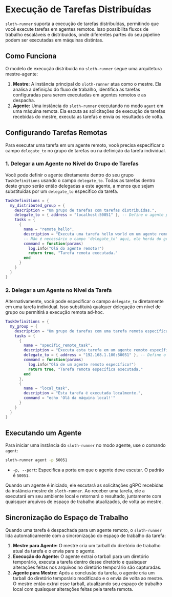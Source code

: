 # Execução de Tarefas Distribuídas

`sloth-runner` suporta a execução de tarefas distribuídas, permitindo que você execute tarefas em agentes remotos. Isso possibilita fluxos de trabalho escaláveis e distribuídos, onde diferentes partes do seu pipeline podem ser executadas em máquinas distintas.

## Como Funciona

O modelo de execução distribuída no `sloth-runner` segue uma arquitetura mestre-agente:

1.  **Mestre:** A instância principal do `sloth-runner` atua como o mestre. Ela analisa a definição do fluxo de trabalho, identifica as tarefas configuradas para serem executadas em agentes remotos e as despacha.
2.  **Agente:** Uma instância do `sloth-runner` executando no modo `agent` em uma máquina remota. Ela escuta as solicitações de execução de tarefas recebidas do mestre, executa as tarefas e envia os resultados de volta.

## Configurando Tarefas Remotas

Para executar uma tarefa em um agente remoto, você precisa especificar o campo `delegate_to` no grupo de tarefas ou na definição da tarefa individual.

### 1. Delegar a um Agente no Nível do Grupo de Tarefas

Você pode definir o agente diretamente dentro do seu grupo `TaskDefinitions` usando o campo `delegate_to`. Todas as tarefas dentro deste grupo serão então delegadas a este agente, a menos que sejam substituídas por um `delegate_to` específico da tarefa.

```lua
TaskDefinitions = {
  my_distributed_group = {
    description = "Um grupo de tarefas com tarefas distribuídas.",
    delegate_to = { address = "localhost:50051" }, -- Define o agente para todo o grupo
    tasks = {
      {
        name = "remote_hello",
        description = "Executa uma tarefa hello world em um agente remoto.",
        -- Não é necessário o campo 'delegate_to' aqui, ele herda do grupo
        command = function(params)
          log.info("Olá do agente remoto!")
          return true, "Tarefa remota executada."
        end
      }
    }
  }
}
```

### 2. Delegar a um Agente no Nível da Tarefa

Alternativamente, você pode especificar o campo `delegate_to` diretamente em uma tarefa individual. Isso substituirá qualquer delegação em nível de grupo ou permitirá a execução remota ad-hoc.

```lua
TaskDefinitions = {
  my_group = {
    description = "Um grupo de tarefas com uma tarefa remota específica.",
    tasks = {
      {
        name = "specific_remote_task",
        description = "Executa esta tarefa em um agente remoto específico.",
        delegate_to = { address = "192.168.1.100:50051" }, -- Define o agente apenas para esta tarefa
        command = function(params)
          log.info("Olá de um agente remoto específico!")
          return true, "Tarefa remota específica executada."
        end
      },
      {
        name = "local_task",
        description = "Esta tarefa é executada localmente.",
        command = "echo 'Olá da máquina local!'"
      }
    }
  }
}
```

## Executando um Agente

Para iniciar uma instância do `sloth-runner` no modo agente, use o comando `agent`:

```bash
sloth-runner agent -p 50051
```

*   `-p, --port`: Especifica a porta em que o agente deve escutar. O padrão é `50051`.

Quando um agente é iniciado, ele escutará as solicitações gRPC recebidas da instância mestre do `sloth-runner`. Ao receber uma tarefa, ele a executará em seu ambiente local e retornará o resultado, juntamente com quaisquer arquivos de espaço de trabalho atualizados, de volta ao mestre.

## Sincronização do Espaço de Trabalho

Quando uma tarefa é despachada para um agente remoto, o `sloth-runner` lida automaticamente com a sincronização do espaço de trabalho da tarefa:

1.  **Mestre para Agente:** O mestre cria um tarball do diretório de trabalho atual da tarefa e o envia para o agente.
2.  **Execução do Agente:** O agente extrai o tarball para um diretório temporário, executa a tarefa dentro desse diretório e quaisquer alterações feitas nos arquivos no diretório temporário são capturadas.
3.  **Agente para Mestre:** Após a conclusão da tarefa, o agente cria um tarball do diretório temporário modificado e o envia de volta ao mestre. O mestre então extrai esse tarball, atualizando seu espaço de trabalho local com quaisquer alterações feitas pela tarefa remota.